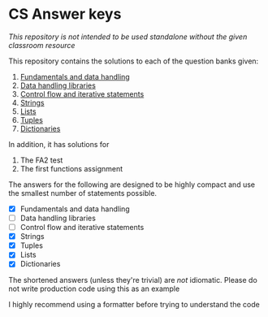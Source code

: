 # CS Answer keys

_This repository is not intended to be used standalone without the given classroom resource_

This repository contains the solutions to each of the question banks given:

1. [Fundamentals and data handling](https://github.com/khrj/cs-qb-answers/tree/main/1-fundamentals-handling)
2. [Data handling libraries](https://github.com/khrj/cs-qb-answers/tree/main/2-data-handling-libraries)
3. [Control flow and iterative statements](https://github.com/khrj/cs-qb-answers/tree/main/3-flow-conditional-iterative)
4. [Strings](https://github.com/khrj/cs-qb-answers/tree/main/4-strings)
5. [Lists](https://github.com/khrj/cs-qb-answers/tree/main/5-lists)
6. [Tuples](https://github.com/khrj/cs-qb-answers/tree/main/6-tuples)
7. [Dictionaries](https://github.com/khrj/cs-qb-answers/tree/main/7-dictionaries)

In addition, it has solutions for

1. The FA2 test
2. The first functions assignment

The answers for the following are designed to be highly compact and use the
smallest number of statements possible.

-   [x] Fundamentals and data handling
-   [ ] Data handling libraries
-   [ ] Control flow and iterative statements
-   [x] Strings
-   [x] Tuples
-   [x] Lists
-   [x] Dictionaries

The shortened answers (unless they're trivial) are _not_ idiomatic. Please do
not write production code using this as an example

I highly recommend using a formatter before trying to understand the code
